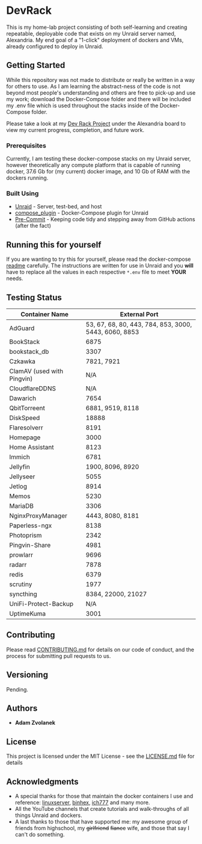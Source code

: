 # DevRack

This is my home-lab project consisting of both self-learning and creating repeatable, deployable code that exists on my Unraid server named, Alexandria. My end goal of a "1-click" deployment of dockers and VMs, already configured to deploy in Unraid.

## Getting Started

While this repository was not made to distribute or really be written in a way for others to use. As I am learning the abstract-ness of the code is not beyond most people's understanding and others are free to pick-up and use my work; download the Docker-Compose folder and there will be included my .env file which is used throughout the stacks inside of the Docker-Compose folder.

Please take a look at my [Dev Rack Project](https://github.com/users/adamzvolanek/projects/1) under the Alexandria board to view my current progress, completion, and future work.

### Prerequisites

Currently, I am testing these docker-compose stacks on my Unraid server, however theoretically any compute platform that is capable of running docker, 37.6 Gb for (my current) docker image, and 10 Gb of RAM with the dockers running.

### Built Using

* [Unraid](https://unraid.net/) - Server, test-bed, and host
* [compose_plugin](https://github.com/dcflachs/compose_plugin) - Docker-Compose plugin for Unraid
* [Pre-Commit](https://pre-commit.com/) - Keeping code tidy and stepping away from GitHub actions (after the fact)

## Running this for yourself

If you are wanting to try this for yourself, please read the docker-compose [readme](/docker-compose/README.md) carefully. The instructions are written for use in Unraid and you **will** have to replace all the values in each respective `*.env` file to meet **YOUR** needs.

## Testing Status

| Container Name               | External Port                                         |
|------------------------------|-------------------------------------------------------|
| AdGuard                      | 53, 67, 68, 80, 443, 784, 853, 3000, 5443, 6060, 8853 |
| BookStack                    | 6875                                                  |
| bookstack_db                 | 3307                                                  |
| Czkawka                      | 7821, 7921                                            |
| ClamAV (used with Pingvin)   | N/A                                                   |
| CloudflareDDNS               | N/A                                                   |
| Dawarich                     | 7654                                                  |
| QbitTorreent                 | 6881, 9519, 8118                                      |
| DiskSpeed                    | 18888                                                 |
| Flaresolverr                 | 8191                                                  |
| Homepage                     | 3000                                                  |
| Home Assistant               | 8123                                                  |
| Immich                       | 6781                                                  |
| Jellyfin                     | 1900, 8096, 8920                                      |
| Jellyseer                    | 5055                                                  |
| Jetlog                       | 8914                                                  |
| Memos                        | 5230                                                  |
| MariaDB                      | 3306                                                  |
| NginxProxyManager            | 4443, 8080, 8181                                      |
| Paperless-ngx                | 8138                                                  |
| Photoprism                   | 2342                                                  |
| Pingvin-Share                | 4981                                                  |
| prowlarr                     | 9696                                                  |
| radarr                       | 7878                                                  |
| redis                        | 6379                                                  |
| scrutiny                     | 1977                                                  |
| syncthing                    | 8384, 22000, 21027                                    |
| UniFi-Protect-Backup         | N/A                                                   |
| UptimeKuma                   | 3001                                                  |

## Contributing

Please read [CONTRIBUTING.md](https://github.com/adamzvolanek/DevRack/blob/main/CONTRIBUTING.md) for details on our code of conduct, and the process for submitting pull requests to us.

## Versioning

Pending.

## Authors

* **Adam Zvolanek**

## License

This project is licensed under the MIT License - see the [LICENSE.md](LICENSE.md) file for details

## Acknowledgments

* A special thanks for those that maintain the docker containers I use and reference: [linuxserver](https://www.linuxserver.io/), [binhex](https://github.com/binhex), [ich777](https://github.com/ich777) and many more.
* All the YouTube channels that create tutorials and walk-throughs of all things Unraid and dockers.
* A last thanks to those that have supported me: my awesome group of friends from highschool, my ~~girlfriend~~ ~~fiance~~ wife, and those that say I can't do something.
